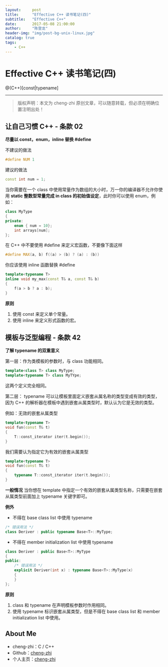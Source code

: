 ```yaml
---
layout:     post
title:      "Effective C++ 读书笔记(四)"
subtitle:   "Effective C++"
date:       2017-05-08 21:00:00
author:     "陈登龙"
header-img: "img/post-bg-unix-linux.jpg"
catalog: true
tags:
    - C++
---
```


# Effective C++ 读书笔记(四)

@(C++)[const|typename]

***
> 版权声明：本文为 cheng-zhi 原创文章，可以随意转载，但必须在明确位置注明出处！ 

## 让自己习惯 C++ - 条款 02

**尽量以 const，enum，inline 替换 #define**

不建议的做法
```cpp
#define NUM 1
```

建议的做法
```cpp
const int num = 1;
```

当你需要在一个 class 中使用常量作为数组的大小时，万一你的编译器不允许你使用 **static 整数型常量完成 in class 的初始值设定**，此时你可以使用 enum，例如：
```cpp
class MyType
{
private:
	enum { num = 10};
	int arrays[num];
};
```

在 C++ 中不要使用 #define 来定义宏函数，不要像下面这样
```cpp
#define MAX(a, b) f((a) > (b) ? (a) : (b))
```

你应该使用 inline 函数替换 #define 
```cpp
template<typename T>
inline void my_max(const T& a, const T& b)
{
	f(a > b ? a : b);
}
```

**原则**
1. 使用 const 来定义单个常量。
2. 使用 inline 来定义形式函数的宏。


## 模板与泛型编程 - 条款 42

**了解 typename 的双重意义**

第一层：作为类模板的参数时，与 class 功能相同。
```cpp
template<class T> class MyType;
template<typename T> class MyTYpe;
```
这两个定义完全相同。

第二层： typename 可以让模板里面定义嵌套从属名称的类型变成有效的类型，因为 C++ 的解析器在模板中遇到嵌套从属类型时，默认认为它是无效的类型。

例如：无效的嵌套从属类型
```cpp
template<typename T>
void fun(const T& t)
{
	T::const_iterator iter(t.begin());
}
```
我们需要认为指定它为有效的嵌套从属类型
```cpp
template<typename T>
void fun(const T& t)
{
	typename T::const_iterator iter(t.begin());
}
```
**一般情况**
当你想在 template 中指定一个有效的嵌套从属类型名称，只需要在嵌套从属类型前面加上 typename 关键字即可。

**例外**
* 不得在 base class list 中使用 typename
```cpp
/* 错误用法 */
class Deriver : public typename Base<T>::MyType;
```
* 不得在 member initialization list 中使用 typename
```cpp
class Deriver : public Base<T>::MyType
{
public:
	/* 错误用法 */
	explicit Deriver(int x) : typename Base<T>::MyType(x)
	{
	}
};
```

**原则**
1. class 和 typename 在声明模板参数时作用相同。
2. 使用 typename 标识嵌套从属类型，但是不得在 base class list 和 member initialization list 中使用。


## About Me
* cheng-zhi：C / C++
* Github：[cheng-zhi](https://github.com/cheng-zhi)
* 个人主页：[cheng-zhi](https://cheng-zhi.github.io/)



